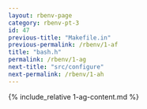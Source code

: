 ```yaml
---
layout: rbenv-page
category: rbenv-pt-3
id: 47
previous-title: "Makefile.in"
previous-permalink: /rbenv/1-af
title: "bash.h"
permalink: /rbenv/1-ag
next-title: "src/configure"
next-permalink: /rbenv/1-ah
---
```


{% include_relative 1-ag-content.md %}
